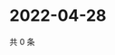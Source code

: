 # 2022-04-28

共 0 条

<!-- BEGIN WEIBO -->
<!-- 最后更新时间 Thu Apr 28 2022 04:17:43 GMT+0800 (China Standard Time) -->

<!-- END WEIBO -->
